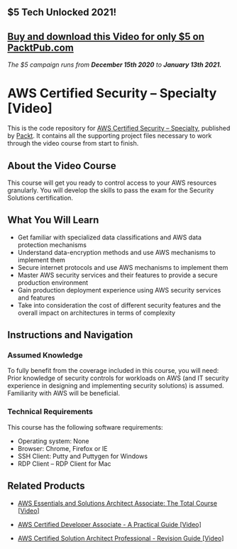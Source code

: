 ## $5 Tech Unlocked 2021!
[Buy and download this Video for only $5 on PacktPub.com](https://www.packtpub.com/product/aws-certified-security-specialty-video/9781838550103)
-----
*The $5 campaign         runs from __December 15th 2020__ to __January 13th 2021.__*

# AWS Certified Security – Specialty [Video]
This is the code repository for [AWS Certified Security – Specialty](https://www.packtpub.com/cloud-networking/aws-certified-security-specialty-video), published by [Packt](https://www.packtpub.com/?utm_source=github). It contains all the supporting project files necessary to work through the video course from start to finish.
## About the Video Course
This course will get you ready to control access to your AWS resources granularly. You will develop the skills to pass the exam for the Security Solutions certification.	

<H2>What You Will Learn</H2>
<DIV class=book-info-will-learn-text>
<UL>
<LI>Get familiar with specialized data classifications and AWS data protection mechanisms
<LI>Understand data-encryption methods and use AWS mechanisms to implement them
<LI>Secure internet protocols and use AWS mechanisms to implement them
<LI>Master AWS security services and their features to provide a secure production environment
<LI>Gain production deployment experience using AWS security services and features
<LI>Take into consideration the cost of different security features and the overall impact on architectures in terms of complexity	 </LI></UL></DIV>

## Instructions and Navigation
### Assumed Knowledge
To fully benefit from the coverage included in this course, you will need:<br/>
Prior knowledge of security controls for workloads on AWS (and IT security experience in designing and implementing security solutions) is assumed. Familiarity with AWS will be beneficial.

### Technical Requirements
This course has the following software requirements:<br/>
<UL><LI>Operating system: None
<LI>Browser: Chrome, Firefox or IE
<LI>SSH Client: Putty and Puttygen for Windows
<LI>RDP Client – RDP Client for Mac</LI></UL>

## Related Products
* [AWS Essentials and Solutions Architect Associate: The Total Course [Video]](https://www.packtpub.com/cloud-networking/aws-essentials-and-solutions-architect-associate-the-total-course-video)

* [AWS Certified Developer Associate - A Practical Guide [Video]](https://www.packtpub.com/application-development/aws-certified-developer-associate-practical-guide-video)

* [AWS Certified Solution Architect Professional - Revision Guide [Video]](packtpub.com/virtualization-and-cloud/aws-certified-solution-architect-professional-revision-guide-video)

